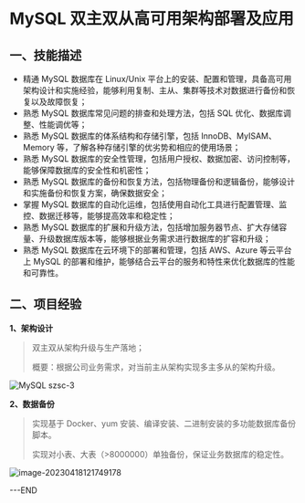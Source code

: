 # MySQL 双主双从高可用架构部署及应用

## 一、技能描述

- 精通 MySQL 数据库在 Linux/Unix 平台上的安装、配置和管理，具备高可用架构设计和实施经验，能够利用复制、主从、集群等技术对数据进行备份和恢复以及故障恢复；
- 熟悉 MySQL 数据库常见问题的排查和处理方法，包括 SQL 优化、数据库调整、性能调优等；
- 熟悉 MySQL 数据库的体系结构和存储引擎，包括 InnoDB、MyISAM、Memory 等，了解各种存储引擎的优劣势和相应的使用场景；
- 熟悉 MySQL 数据库的安全性管理，包括用户授权、数据加密、访问控制等，能够保障数据库的安全性和机密性；
- 熟悉 MySQL 数据库的备份和恢复方法，包括物理备份和逻辑备份，能够设计和实施备份和恢复方案，确保数据安全；
- 掌握 MySQL 数据库的自动化运维，包括使用自动化工具进行配置管理、监控、数据迁移等，能够提高效率和稳定性；
- 熟悉 MySQL 数据库的扩展和升级方法，包括增加服务器节点、扩大存储容量、升级数据库版本等，能够根据业务需求进行数据库的扩容和升级；
- 熟悉 MySQL 数据库在云环境下的部署和管理，包括 AWS、Azure 等云平台上 MySQL 的部署和维护，能够结合云平台的服务和特性来优化数据库的性能和可靠性。

## 二、项目经验

**1、架构设计**

> 双主双从架构升级与生产落地；
>
> 概要：根据公司业务需求，对当前主从架构实现多主多从的架构升级。

![MySQL szsc-3](https://csdn-rab.oss-cn-chengdu.aliyuncs.com/img/MySQL%20szsc-3.jpg)

**2、数据备份**

> 实现基于 Docker、yum 安装、编译安装、二进制安装的多功能数据库备份脚本。
>
> 实现对小表、大表（>8000000）单独备份，保证业务数据库的稳定性。

![image-20230418121749178](https://csdn-rab.oss-cn-chengdu.aliyuncs.com/img/image-20230418121749178.png)

---END
